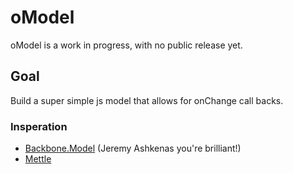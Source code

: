# oModel

oModel is a work in progress, with no public release yet.

## Goal  
Build a super simple js model that allows for onChange call backs.  

### Insperation
- [Backbone.Model](http://backbonejs.org) (Jeremy Ashkenas you're brilliant!)
- [Mettle](https://github.com/jmoyers/mettle)
